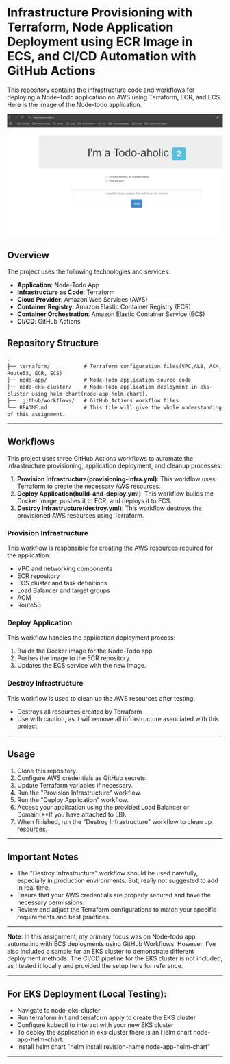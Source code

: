 # Infrastructure Provisioning with Terraform, Node Application Deployment using ECR Image in ECS, and CI/CD Automation with GitHub Actions


This repository contains the infrastructure code and workflows for deploying a Node-Todo application on AWS using Terraform, ECR, and ECS. Here is the image of the Node-todo application.

![Alt text](node.png)


## Overview

The project uses the following technologies and services:

- **Application**: Node-Todo App
- **Infrastructure as Code**: Terraform
- **Cloud Provider**: Amazon Web Services (AWS)
- **Container Registry**: Amazon Elastic Container Registry (ECR)
- **Container Orchestration**: Amazon Elastic Container Service (ECS)
- **CI/CD**: GitHub Actions

## Repository Structure

```
.
├── terraform/           # Terraform configuration files(VPC,ALB, ACM, Route53, ECR, ECS)
├── node-app/            # Node-Todo application source code
├── node-eks-cluster/    # Node-Todo application deployment in eks-cluster using helm chart(node-app-helm-chart).
├── .github/workflows/   # GitHub Actions workflow files
└── README.md            # This file will give the whole understanding of this assignment.
```
---
## Workflows

This project uses three GitHub Actions workflows to automate the infrastructure provisioning, application deployment, and cleanup processes:

1. **Provision Infrastructure(provisioning-infra.yml)**: This workflow uses Terraform to create the necessary AWS resources.
2. **Deploy Application(build-and-deploy.yml)**: This workflow builds the Docker image, pushes it to ECR, and deploys it to ECS.
3. **Destroy Infrastructure(destroy.yml)**: This workflow destroys the provisioned AWS resources using Terraform.

### Provision Infrastructure

This workflow is responsible for creating the AWS resources required for the application:

- VPC and networking components
- ECR repository
- ECS cluster and task definitions
- Load Balancer and target groups
- ACM 
- Route53

### Deploy Application

This workflow handles the application deployment process:

1. Builds the Docker image for the Node-Todo app.
2. Pushes the image to the ECR repository.
3. Updates the ECS service with the new image.

### Destroy Infrastructure

This workflow is used to clean up the AWS resources after testing:

- Destroys all resources created by Terraform
- Use with caution, as it will remove all infrastructure associated with this project

---

## Usage

1. Clone this repository.
2. Configure AWS credentials as GitHub secrets.
3. Update Terraform variables if necessary.
4. Run the "Provision Infrastructure" workflow.
5. Run the "Deploy Application" workflow.
6. Access your application using the provided Load Balancer or Domain(**If you have attached to LB).
7. When finished, run the "Destroy Infrastructure" workflow to clean up resources.

---

## Important Notes

- The "Destroy Infrastructure" workflow should be used carefully, especially in production environments. But, really not suggested to add in real time.
- Ensure that your AWS credentials are properly secured and have the necessary permissions.
- Review and adjust the Terraform configurations to match your specific requirements and best practices.

---

**Note**: In this assignment, my primary focus was on Node-todo app automating with ECS deployments using GitHub Workflows. However, I've also included a sample for an EKS cluster to demonstrate different deployment methods. The CI/CD pipeline for the EKS cluster is not included, as I tested it locally and provided the setup here for reference.

---

## For EKS Deployment (Local Testing):

- Navigate to node-eks-cluster
- Run terraform init and terraform apply to create the EKS cluster
- Configure kubectl to interact with your new EKS cluster
- To deploy the application in eks cluster there is an Helm chart node-app-helm-chart.
- Install helm chart "helm install revision-name node-app-helm-chart"

---